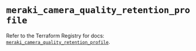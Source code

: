 # `meraki_camera_quality_retention_profile`

Refer to the Terraform Registry for docs: [`meraki_camera_quality_retention_profile`](https://registry.terraform.io/providers/ciscodevnet/meraki/1.7.1/docs/resources/camera_quality_retention_profile).
